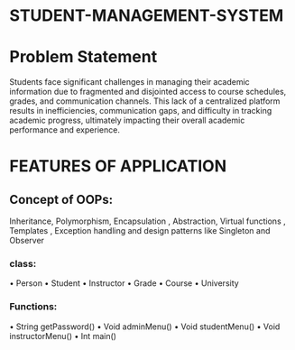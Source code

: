# STUDENT-MANAGEMENT-SYSTEM
# Problem Statement
Students face significant challenges in managing their academic information due to fragmented and disjointed access to course schedules, grades, and communication channels. This lack of a centralized platform results in inefficiencies, communication gaps, and difficulty in tracking academic progress, ultimately impacting their overall academic performance and experience.

# FEATURES OF APPLICATION
## Concept of OOPs:
Inheritance, Polymorphism, Encapsulation , Abstraction, Virtual functions , Templates , Exception handling and design patterns like Singleton and Observer 
### class:
•	Person
•	Student
•	Instructor
•	Grade
•	Course
•	University
### Functions:
•	String getPassword()
•	Void adminMenu()
•	Void studentMenu()
•	Void instructorMenu()
•	Int main()
